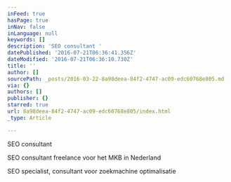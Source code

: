 ```yaml
---
inFeed: true
hasPage: true
inNav: false
inLanguage: null
keywords: []
description: 'SEO consultant '
datePublished: '2016-07-21T06:36:41.356Z'
dateModified: '2016-07-21T06:36:10.730Z'
title: ''
author: []
sourcePath: _posts/2016-03-22-8a98deea-84f2-4747-ac09-edc60768e805.md
via: {}
authors: []
publisher: {}
starred: true
url: 8a98deea-84f2-4747-ac09-edc60768e805/index.html
_type: Article

---
```

SEO consultant 

SEO consultant freelance voor het MKB in Nederland

SEO specialist, consultant voor zoekmachine optimalisatie